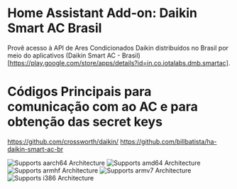 # Home Assistant Add-on: Daikin Smart AC Brasil

Provê acesso à API de Ares Condicionados Daikin distribuídos no Brasil por meio do aplicativos (Daikin Smart AC - Brasil)[https://play.google.com/store/apps/details?id=in.co.iotalabs.dmb.smartac].

# Códigos Principais para comunicação com ao AC e para obtenção das secret keys
https://github.com/crossworth/daikin/
https://github.com/billbatista/ha-daikin-smart-ac-br



![Supports aarch64 Architecture][aarch64-shield] ![Supports amd64 Architecture][amd64-shield] ![Supports armhf Architecture][armhf-shield] ![Supports armv7 Architecture][armv7-shield] ![Supports i386 Architecture][i386-shield]


[aarch64-shield]: https://img.shields.io/badge/aarch64-yes-green.svg
[amd64-shield]: https://img.shields.io/badge/amd64-yes-green.svg
[armhf-shield]: https://img.shields.io/badge/armhf-yes-green.svg
[armv7-shield]: https://img.shields.io/badge/armv7-yes-green.svg
[i386-shield]: https://img.shields.io/badge/i386-yes-green.svg